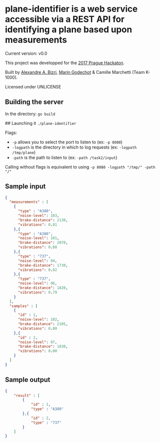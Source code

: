 # plane-identifier is a web service accessible via a REST API for identifying a plane based upon measurements

Current version: v0.0

This project was developped for the [2017 Prague Hackaton](https://praguehackaton.com).

Built by [Alexandre A. Bizri](https://github.com/aabizri), [Marin Godechot](https://github.com/houguiram) & Camille Marchetti (Team K-1000).

Licensed under UNLICENSE

## Building the server
In the directory:
`go build`

## Launching it
`./plane-identifier`

Flags:
- `-p` allows you to select the port to listen to (ex: `-p 8080`)
- `-logpath` is the directory in which to log requests (ex: `-logpath /tmp/plane`)
- `-path` is the path to listen to (ex: `-path /task2/input`)

Calling without flags is equivalent to using `-p 8080 -logpath "/tmp/" -path "/"`

## Sample input
```json
{
  "measurements" : [
    {
      "type" : "A380",
      "noise-level": 103,
      "brake-distance": 2130,
      "vibrations": 0.81
    },{
      "type" : "A380",
      "noise-level": 101,
      "brake-distance": 2070,
      "vibrations": 0.88
    },{
      "type" : "737",
      "noise-level": 94,
      "brake-distance": 1730,
      "vibrations": 0.82
    },{
      "type" : "737",
      "noise-level": 96,
      "brake-distance": 1820,
      "vibrations": 0.79
    }
  ],
  "samples" : [
    {
      "id" : 1,
      "noise-level": 102,
      "brake-distance": 2105,
      "vibrations": 0.80
    },{
      "id" : 2,
      "noise-level": 97,
      "brake-distance": 1830,
      "vibrations": 0.80
    }
  ]
}
```

## Sample output
```json
{
    "result" : [
        {
            "id" : 1,
            "type" : "A380"
        },{
            "id" : 2,
            "type" : "737"
        }
    ]
}
```
